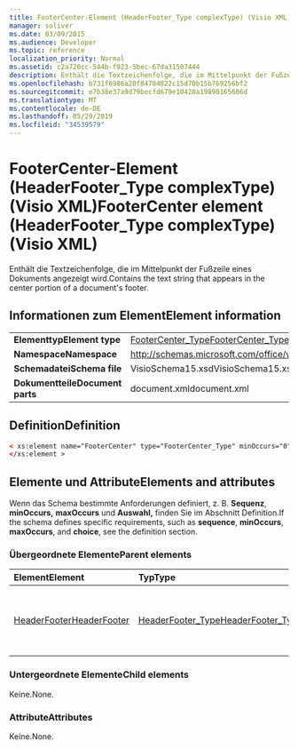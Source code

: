 ```yaml
---
title: FooterCenter-Element (HeaderFooter_Type complexType) (Visio XML)
manager: soliver
ms.date: 03/09/2015
ms.audience: Developer
ms.topic: reference
localization_priority: Normal
ms.assetid: c2a720cc-544b-f923-5bec-67da31507444
description: Enthält die Textzeichenfolge, die im Mittelpunkt der Fußzeile eines Dokuments angezeigt wird.
ms.openlocfilehash: b731f6986a20f84704822c15d70b15b769256bf2
ms.sourcegitcommit: e7b38e37a9d79becfd679e10420a19890165606d
ms.translationtype: MT
ms.contentlocale: de-DE
ms.lasthandoff: 05/29/2019
ms.locfileid: "34539579"
---
```

# <a name="footercenter-element-headerfooter_type-complextype-visio-xml"></a><span data-ttu-id="a442b-103">FooterCenter-Element (HeaderFooter_Type complexType) (Visio XML)</span><span class="sxs-lookup"><span data-stu-id="a442b-103">FooterCenter element (HeaderFooter_Type complexType) (Visio XML)</span></span>

<span data-ttu-id="a442b-104">Enthält die Textzeichenfolge, die im Mittelpunkt der Fußzeile eines Dokuments angezeigt wird.</span><span class="sxs-lookup"><span data-stu-id="a442b-104">Contains the text string that appears in the center portion of a document's footer.</span></span>
  
## <a name="element-information"></a><span data-ttu-id="a442b-105">Informationen zum Element</span><span class="sxs-lookup"><span data-stu-id="a442b-105">Element information</span></span>

|||
|:-----|:-----|
|<span data-ttu-id="a442b-106">**Elementtyp**</span><span class="sxs-lookup"><span data-stu-id="a442b-106">**Element type**</span></span> <br/> |[<span data-ttu-id="a442b-107">FooterCenter_Type</span><span class="sxs-lookup"><span data-stu-id="a442b-107">FooterCenter_Type</span></span>](footercenter_type-complextypevisio-xml.md) <br/> |
|<span data-ttu-id="a442b-108">**Namespace**</span><span class="sxs-lookup"><span data-stu-id="a442b-108">**Namespace**</span></span> <br/> |http://schemas.microsoft.com/office/visio/2012/main  <br/> |
|<span data-ttu-id="a442b-109">**Schemadatei**</span><span class="sxs-lookup"><span data-stu-id="a442b-109">**Schema file**</span></span> <br/> |<span data-ttu-id="a442b-110">VisioSchema15.xsd</span><span class="sxs-lookup"><span data-stu-id="a442b-110">VisioSchema15.xsd</span></span>  <br/> |
|<span data-ttu-id="a442b-111">**Dokumentteile**</span><span class="sxs-lookup"><span data-stu-id="a442b-111">**Document parts**</span></span> <br/> |<span data-ttu-id="a442b-112">document.xml</span><span class="sxs-lookup"><span data-stu-id="a442b-112">document.xml</span></span>  <br/> |
   
## <a name="definition"></a><span data-ttu-id="a442b-113">Definition</span><span class="sxs-lookup"><span data-stu-id="a442b-113">Definition</span></span>

```XML
< xs:element name="FooterCenter" type="FooterCenter_Type" minOccurs="0" maxOccurs="1" >
</xs:element >
```

## <a name="elements-and-attributes"></a><span data-ttu-id="a442b-114">Elemente und Attribute</span><span class="sxs-lookup"><span data-stu-id="a442b-114">Elements and attributes</span></span>

<span data-ttu-id="a442b-115">Wenn das Schema bestimmte Anforderungen definiert, z. B. **Sequenz**, **minOccurs,** **maxOccurs** und **Auswahl,** finden Sie im Abschnitt Definition.</span><span class="sxs-lookup"><span data-stu-id="a442b-115">If the schema defines specific requirements, such as **sequence**, **minOccurs**, **maxOccurs**, and **choice**, see the definition section.</span></span> 
  
### <a name="parent-elements"></a><span data-ttu-id="a442b-116">Übergeordnete Elemente</span><span class="sxs-lookup"><span data-stu-id="a442b-116">Parent elements</span></span>

|<span data-ttu-id="a442b-117">**Element**</span><span class="sxs-lookup"><span data-stu-id="a442b-117">**Element**</span></span>|<span data-ttu-id="a442b-118">**Typ**</span><span class="sxs-lookup"><span data-stu-id="a442b-118">**Type**</span></span>|<span data-ttu-id="a442b-119">**Beschreibung**</span><span class="sxs-lookup"><span data-stu-id="a442b-119">**Description**</span></span>|
|:-----|:-----|:-----|
|[<span data-ttu-id="a442b-120">HeaderFooter</span><span class="sxs-lookup"><span data-stu-id="a442b-120">HeaderFooter</span></span>](headerfooter-element-visiodocument_type-complextypevisio-xml.md) <br/> |[<span data-ttu-id="a442b-121">HeaderFooter_Type</span><span class="sxs-lookup"><span data-stu-id="a442b-121">HeaderFooter_Type</span></span>](headerfooter_type-complextypevisio-xml.md) <br/> |<span data-ttu-id="a442b-122">Enthält Elemente für die Kopf- und Fußzeile eines Dokuments.</span><span class="sxs-lookup"><span data-stu-id="a442b-122">Contains elements for a document's header and footer.</span></span>  <br/> |
   
### <a name="child-elements"></a><span data-ttu-id="a442b-123">Untergeordnete Elemente</span><span class="sxs-lookup"><span data-stu-id="a442b-123">Child elements</span></span>

<span data-ttu-id="a442b-124">Keine.</span><span class="sxs-lookup"><span data-stu-id="a442b-124">None.</span></span>
  
### <a name="attributes"></a><span data-ttu-id="a442b-125">Attribute</span><span class="sxs-lookup"><span data-stu-id="a442b-125">Attributes</span></span>

<span data-ttu-id="a442b-126">Keine.</span><span class="sxs-lookup"><span data-stu-id="a442b-126">None.</span></span>
  

